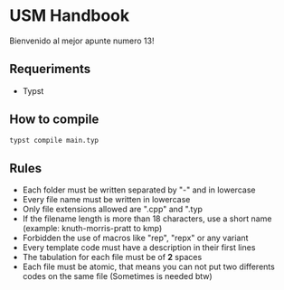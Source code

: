 # USM Handbook

Bienvenido al mejor apunte numero 13!


## Requeriments
- Typst

## How to compile

```sh
typst compile main.typ
```

## Rules

- Each folder must be written separated by "-" and in lowercase
- Every file name must be written in lowercase
- Only file extensions allowed are ".cpp" and ".typ
- If the filename length is more than 18 characters, use a short name (example: knuth-morris-pratt to kmp)
- Forbidden the use of macros like "rep", "repx" or any variant
- Every template code must have a description in their first lines
- The tabulation for each file must be of **2** spaces
- Each file must be atomic, that means you can not put two differents codes on the same file (Sometimes is needed btw)